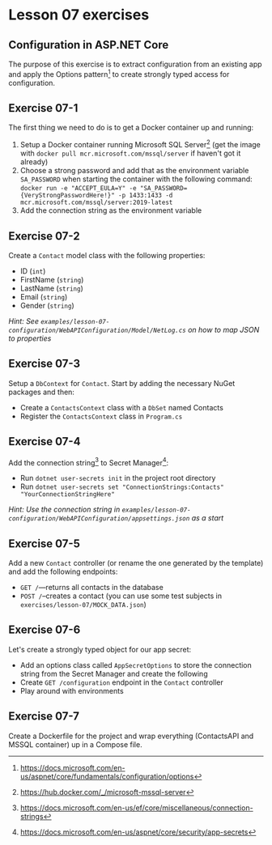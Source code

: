 # Lesson 07 exercises
## Configuration in ASP.NET Core
The purpose of this exercise is to extract configuration from an existing app and apply the Options pattern[^1] to create strongly typed access for configuration.

## Exercise 07-1
The first thing we need to do is to get a Docker container up and running:
1. Setup a Docker container running Microsoft SQL Server[^2] (get the image with `docker pull mcr.microsoft.com/mssql/server` if haven't got it already)
2. Choose a strong password and add that as the environment variable `SA_PASSWORD` when starting the container with the following command: `docker run -e "ACCEPT_EULA=Y" -e "SA_PASSWORD={VeryStrongPasswordHere!}" -p 1433:1433 -d mcr.microsoft.com/mssql/server:2019-latest`
3. Add the connection string as the environment variable

## Exercise 07-2
Create a `Contact` model class with the following properties:
- ID (`int`)
- FirstName (`string`)
- LastName (`string`)
- Email (`string`)
- Gender (`string`)

_Hint: See `examples/lesson-07-configuration/WebAPIConfiguration/Model/NetLog.cs` on how to map JSON to properties_

## Exercise 07-3
Setup a `DbContext` for `Contact`. Start by adding the necessary NuGet packages and then:
- Create a `ContactsContext` class with a `DbSet` named Contacts
- Register the `ContactsContext` class in `Program.cs`

## Exercise 07-4
Add the connection string[^4] to Secret Manager[^3]:
- Run `dotnet user-secrets init` in the project root directory
- Run `dotnet user-secrets set "ConnectionStrings:Contacts" "YourConnectionStringHere"`

_Hint: Use the connection string in `examples/lesson-07-configuration/WebAPIConfiguration/appsettings.json` as a start_

## Exercise 07-5
Add a new `Contact` controller (or rename the one generated by the template) and add the following endpoints:
- `GET /`—returns all contacts in the database
- `POST /`–creates a contact (you can use some test subjects in `exercises/lesson-07/MOCK_DATA.json`)

## Exercise 07-6
Let's create a strongly typed object for our app secret:
- Add an options class called `AppSecretOptions` to store the connection string from the Secret Manager and create the following
- Create `GET /configuration` endpoint in the `Contact` controller
- Play around with environments

## Exercise 07-7
Create a Dockerfile for the project and wrap everything (ContactsAPI and MSSQL container) up in a Compose file.

[^1]: https://docs.microsoft.com/en-us/aspnet/core/fundamentals/configuration/options
[^2]: https://hub.docker.com/_/microsoft-mssql-server
[^3]: https://docs.microsoft.com/en-us/aspnet/core/security/app-secrets
[^4]: https://docs.microsoft.com/en-us/ef/core/miscellaneous/connection-strings